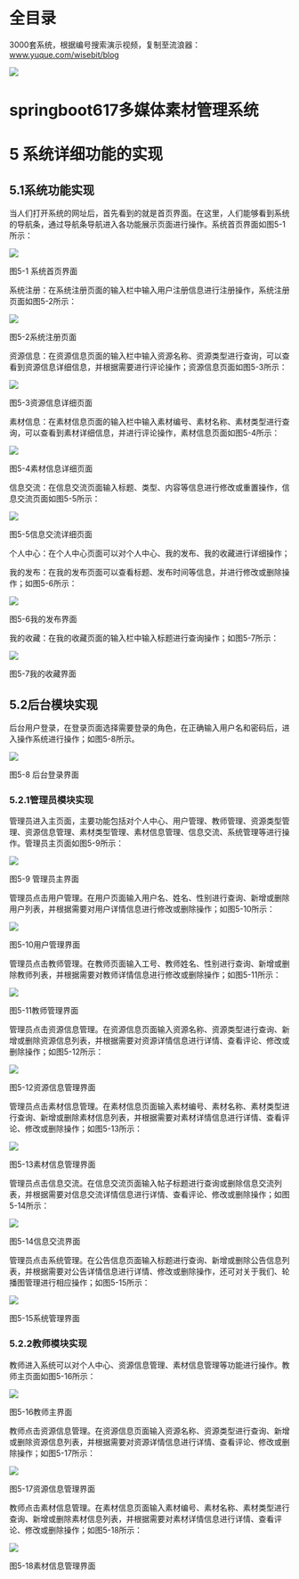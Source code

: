 # 全目录

3000套系统，根据编号搜索演示视频，复制至流浪器：www.yuque.com/wisebit/blog


![](https://bitwise.oss-cn-heyuan.aliyuncs.com/2024/11/06/qq_wechat.png)

# springboot617多媒体素材管理系统


# 5 系统详细功能的实现
## 5.1系统功能实现
当人们打开系统的网址后，首先看到的就是首页界面。在这里，人们能够看到系统的导航条，通过导航条导航进入各功能展示页面进行操作。系统首页界面如图5-1所示：

![](/md/blog.016.png)

图5-1 系统首页界面

系统注册：在系统注册页面的输入栏中输入用户注册信息进行注册操作，系统注册页面如图5-2所示：

![](/md/blog.017.png)

图5-2系统注册页面

资源信息：在资源信息页面的输入栏中输入资源名称、资源类型进行查询，可以查看到资源信息详细信息，并根据需要进行评论操作；资源信息页面如图5-3所示：

![](/md/blog.018.png)

图5-3资源信息详细页面

素材信息：在素材信息页面的输入栏中输入素材编号、素材名称、素材类型进行查询，可以查看到素材详细信息，并进行评论操作，素材信息页面如图5-4所示：

![](/md/blog.019.png)

图5-4素材信息详细页面

信息交流：在信息交流页面输入标题、类型、内容等信息进行修改或重置操作，信息交流页面如图5-5所示：

![](/md/blog.020.png)

图5-5信息交流详细页面

个人中心：在个人中心页面可以对个人中心、我的发布、我的收藏进行详细操作；

我的发布：在我的发布页面可以查看标题、发布时间等信息，并进行修改或删除操作；如图5-6所示：

![](/md/blog.021.png)

图5-6我的发布界面

我的收藏：在我的收藏页面的输入栏中输入标题进行查询操作；如图5-7所示：

![](/md/blog.022.png)

图5-7我的收藏界面

## 5.2后台模块实现
后台用户登录，在登录页面选择需要登录的角色，在正确输入用户名和密码后，进入操作系统进行操作；如图5-8所示。                               

![](/md/blog.023.png)

图5-8 后台登录界面
### 5.2.1管理员模块实现
管理员进入主页面，主要功能包括对个人中心、用户管理、教师管理、资源类型管理、资源信息管理、素材类型管理、素材信息管理、信息交流、系统管理等进行操作。管理员主页面如图5-9所示：

![](/md/blog.024.png)

图5-9 管理员主界面

管理员点击用户管理。在用户页面输入用户名、姓名、性别进行查询、新增或删除用户列表，并根据需要对用户详情信息进行修改或删除操作；如图5-10所示：

![](/md/blog.025.png)

图5-10用户管理界面

管理员点击教师管理。在教师页面输入工号、教师姓名、性别进行查询、新增或删除教师列表，并根据需要对教师详情信息进行修改或删除操作；如图5-11所示：

![](/md/blog.026.png)

图5-11教师管理界面

管理员点击资源信息管理。在资源信息页面输入资源名称、资源类型进行查询、新增或删除资源信息列表，并根据需要对资源详情信息进行详情、查看评论、修改或删除操作；如图5-12所示：

![](/md/blog.027.png)

图5-12资源信息管理界面

管理员点击素材信息管理。在素材信息页面输入素材编号、素材名称、素材类型进行查询、新增或删除素材信息列表，并根据需要对素材详情信息进行详情、查看评论、修改或删除操作；如图5-13所示：

![](/md/blog.028.png)

图5-13素材信息管理界面

管理员点击信息交流。在信息交流页面输入帖子标题进行查询或删除信息交流列表，并根据需要对信息交流详情信息进行详情、查看评论、修改或删除操作；如图5-14所示：

![](/md/blog.029.png)

图5-14信息交流界面

管理员点击系统管理。在公告信息页面输入标题进行查询、新增或删除公告信息列表，并根据需要对公告详情信息进行详情、修改或删除操作，还可对关于我们、轮播图管理进行相应操作；如图5-15所示：

![](/md/blog.030.png)

图5-15系统管理界面

### 5.2.2教师模块实现
教师进入系统可以对个人中心、资源信息管理、素材信息管理等功能进行操作。教师主页面如图5-16所示：

![](/md/blog.031.png)

图5-16教师主界面

教师点击资源信息管理。在资源信息页面输入资源名称、资源类型进行查询、新增或删除资源信息列表，并根据需要对资源详情信息进行详情、查看评论、修改或删除操作；如图5-17所示：

![](/md/blog.032.png)

图5-17资源信息管理界面

教师点击素材信息管理。在素材信息页面输入素材编号、素材名称、素材类型进行查询、新增或删除素材信息列表，并根据需要对素材详情信息进行详情、查看评论、修改或删除操作；如图5-18所示：

![](/md/blog.033.png)

图5-18素材信息管理界面














